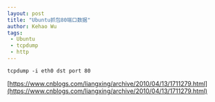 ```yaml
---
layout: post
title: "Ubuntu抓包80端口数据"
author: Kehao Wu
tags:
 - Ubuntu
 - tcpdump
 - http
---
```




```
tcpdump -i eth0 dst port 80 
```

[https://www.cnblogs.com/liangxing/archive/2010/04/13/1711279.html](https://www.cnblogs.com/liangxing/archive/2010/04/13/1711279.html)